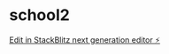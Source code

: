 # school2

[Edit in StackBlitz next generation editor ⚡️](https://stackblitz.com/~/github.com/TheBrightoffi/school2)
